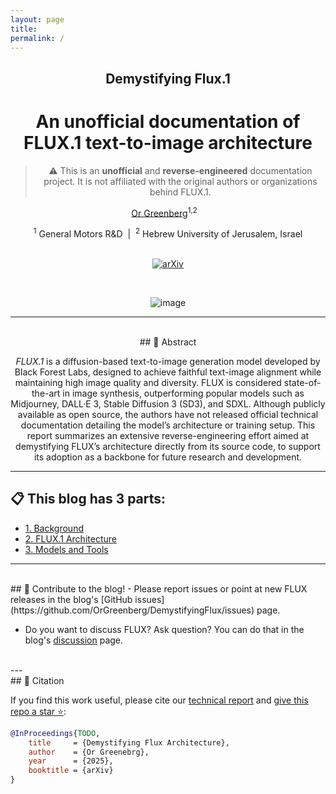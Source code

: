 ```yaml
---
layout: page
title:
permalink: /
---
```


<div style="text-align: center;" markdown="1">

## Demystifying Flux.1
# An unofficial documentation of FLUX.1 text-to-image architecture
> ⚠️ This is an **unofficial** and **reverse-engineered** documentation project. It is not affiliated with the original authors or organizations behind FLUX.1.

[Or Greenberg](https://OrGreenberg.github.io)<sup>1,2</sup>&nbsp;&nbsp;&nbsp;

<div>
<sup>1</sup> General Motors R&D &nbsp;|&nbsp; <sup>2</sup> Hebrew University of Jerusalem, Israel
</div>

<br/>

[![arXiv](https://img.shields.io/badge/arXiv-Preprint%20TODO-darkred)](https://arxiv.org/abs/YOUR_PAPER_ID_HERE) <!-- TODO: Update with actual arXiv ID --> 

<br/>

![image](https://github.com/user-attachments/assets/7136918d-0356-4cca-a516-b88de55bf327)
<br>

---
<br>
## 📄 Abstract

*FLUX.1* is a diffusion-based text-to-image generation model developed by Black Forest Labs, designed to achieve faithful text-image alignment while maintaining high image quality and diversity. FLUX is considered state-of-the-art in image synthesis, outperforming popular models such as Midjourney, DALL·E 3, Stable Diffusion 3 (SD3), and SDXL. Although publicly available as open source, the authors have not released official technical documentation detailing the model’s architecture or training setup. This report summarizes an extensive reverse-engineering effort aimed at demystifying FLUX’s architecture directly from its source code, to support its adoption as a backbone for future research and development.

---
</div>

## 📋 This blog has 3 parts:
- [1. Background](/DemystifyingFlux/background/)
- [2. FLUX.1 Architecture](/DemystifyingFlux/flux-architecture/)
- [3. Models and Tools](/DemystifyingFlux/models-and-tools/)

---
<br>
## 💬 Contribute to the blog!
- Please report issues or point at new FLUX releases in the blog's [GitHub issues](https://github.com/OrGreenberg/DemystifyingFlux/issues) page.

- Do you want to discuss FLUX? Ask question? You can do that in the blog's [discussion](https://github.com/OrGreenberg/DemystifyingFlux/issues) page.

<br>
---
<br>
## 📝 Citation

If you find this work useful, please cite our [technical report](TODO) and [give this repo a star ⭐](https://github.com/OrGreenberg/DemystifyingFlux/stargazers):

```bibtex
@InProceedings{TODO,
    title     = {Demystifying Flux Architecture}, 
    author    = {Or Greenebrg},
    year      = {2025},
    booktitle = {arXiv}
}
```
